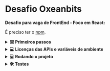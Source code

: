 # Desafio Oxeanbits
**Desafio para vaga de FrontEnd - Foco em React:**

É preciso ter o [npm](https://docs.npmjs.com/downloading-and-installing-node-js-and-npm).

<!-- ## Screenshots

<img src="" width="288"/> -->

<details>
  <summary><strong>⌨️ Primeiros passos</strong></summary><br />

  1. Clone o repositório

  - Use o comando: `git clone git@github.com:karl-no/desafio_oxeanbits.git`.
  - Entre na pasta do repositório que você acabou de clonar:
    - `cd desafio_oxeanbits`
  - Certifique-se que está na branch principal:
    - `git checkout main && git pull`.

  2. Instale as dependências

  - `npm install`.
  
</details>

<details>
  <summary><strong>💻 Licenças das APIs e variáveis de ambiente</strong></summary><br />

  - O repositório contém um arquivo chamado `.env.example` com exemplo de como devem ser as variáveis de ambiente para rodar o projeto.
  A seguinte variável de ambiente deve ser alterada de acordo com a chave de API da conta do usuário na plataforma TMDB:
    - VITE_API_KEY adquirida através da API da [TMDB](https://developer.themoviedb.org/docs/getting-started);
  
  - A chave da API [Kendo UI](https://www.telerik.com/kendo-react-ui/components/my-license/), deve ser obtida no site da empresa e, após configurada uma conta de usuário:
    - baixe o arquivo `kendo-ui-license.txt` e o coloque dentro da pasta app (a mesma que contém o arquivo 'package.json');
    - dentro da pasta app, rode o comando `npx kendo-ui-license activate`.
  
</details>

<details>
  <summary><strong>💻 Rodando o projeto</strong></summary><br />

  - `npm run dev`
  
</details>

<details>
  <summary><strong>🛠 Testes</strong></summary><br />
    
  Você pode executar todos os testes unitários localmente para verificar a solução proposta com o comando abaixo:

  ```bash
  npm test
  ```

  <!-- Você pode executar os testes para um único requisito passando, como parâmetro para o comando, o nome do arquivo de teste alvo: -->

  <!-- ```bash
  npm test src/__tests__/requirement1.test.js
  ``` -->
</details>
